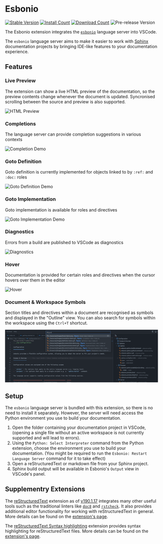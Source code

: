 # Esbonio

[![Stable Version](https://img.shields.io/visual-studio-marketplace/v/swyddfa.esbonio.svg?label=stable&color=&style=flat-square)](https://marketplace.visualstudio.com/items?itemName=swyddfa.esbonio)
[![Install Count](https://img.shields.io/visual-studio-marketplace/i/swyddfa.esbonio.svg?style=flat-square)](https://marketplace.visualstudio.com/items?itemName=swyddfa.esbonio)
[![Download Count](https://img.shields.io/visual-studio-marketplace/d/swyddfa.esbonio.svg?style=flat-square)](https://marketplace.visualstudio.com/items?itemName=swyddfa.esbonio)
![Pre-release Version](https://img.shields.io/visual-studio-marketplace/v/swyddfa.esbonio?include_prereleases&label=pre-release&style=flat-square)

The Esbonio extension integrates the [`esbonio`](https://pypi.org/project/esbonio/) language server into VSCode.

The `esbonio` language server aims to make it easier to work with [Sphinx](https://www.sphinx-doc.org/en/master/) documentation projects by bringing IDE-like features to your documentation experience.

## Features

### Live Preview

The extension can show a live HTML preview of the documentation, so the preview contents change whenever the document is updated.
Syncronised scrolling between the source and preview is also supported.

![HTML Preview](../resources/images/vscode-preview-demo.gif)

### Completions

The language server can provide completion suggestions in various contexts

![Completion Demo](../resources/images/completion-demo.gif)

### Goto Definition

Goto definition is currently implemented for objects linked to by
`:ref:` and `:doc:` roles

![Goto Definition Demo](../resources/images/definition-demo.gif)

### Goto Implementation

Goto implementation is available for roles and directives

![Goto Implementation Demo](../resources/images/implementation-demo.gif)
### Diagnostics

Errors from a build are published to VSCode as diagnostics

![Diagnostics](../resources/images/diagnostic-sphinx-errors-demo.png)

### Hover

Documentation is provided for certain roles and directives when the cursor hovers over them in the editor

![Hover](../resources/images/hover-demo.png)

### Document & Workspace Symbols

Section titles and directives within a document are recognised as symbols and displayed in the "Outline" view.
You can also search for symbols within the workspace using the `Ctrl+T` shortcut.

![Document & Worspace Symbols](../resources/images/document-workspace-symbols-demo.png)

## Setup

The `esbonio` language server is bundled with this extension, so there is no need to install it separately.
However, the server will need access the Python environment you use to build your documentation.

1. Open the folder containing your documentation project in VSCode, (opening a single file without an active workspace is not currently supported and will lead to errors).
1. Using the `Python: Select Interpreter` command from the Python extension, choose the environment you use to build your documentation.
   (You might be required to run the `Esbonio: Restart Language Server` command for it to take effect)
1. Open a reStructuredText or markdown file from your Sphinx project.
1. Sphinx build output will be available in Esbonio's `Output` view in VSCode's panel.

## Supplementry Extensions

The [reStructuredText](https://marketplace.visualstudio.com/items?itemName=lextudio.restructuredtext) extension as of [v190.1.17](https://github.com/vscode-restructuredtext/vscode-restructuredtext/releases/tag/190.1.17) integrates many other useful tools such as the traditional linters like [`doc8`](https://pypi.org/project/doc8/) and [`rstcheck`](https://pypi.org/project/rstcheck/).
It also provides additional editor functionality for working with reStructuredText in general.
More details can be found on the [extension's page](https://marketplace.visualstudio.com/items?itemName=lextudio.restructuredtext).

The [reStructuredText Syntax highlighting](https://marketplace.visualstudio.com/items?itemName=trond-snekvik.simple-rst) extension provides syntax highlighting for reStructuredText files.
More details can be found on the [extension's page](https://marketplace.visualstudio.com/items?itemName=trond-snekvik.simple-rst).
